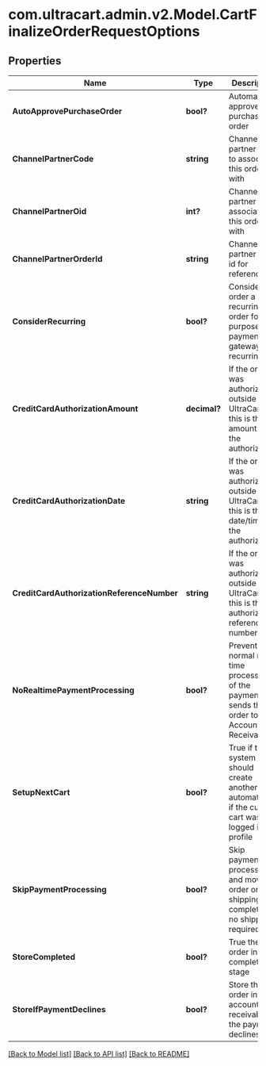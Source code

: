 # com.ultracart.admin.v2.Model.CartFinalizeOrderRequestOptions
## Properties

Name | Type | Description | Notes
------------ | ------------- | ------------- | -------------
**AutoApprovePurchaseOrder** | **bool?** | Automatically approve the purchase order | [optional] 
**ChannelPartnerCode** | **string** | Channel partner code to associate this order with | [optional] 
**ChannelPartnerOid** | **int?** | Channel partner oid to associate this order with | [optional] 
**ChannelPartnerOrderId** | **string** | Channel partner order id for reference | [optional] 
**ConsiderRecurring** | **bool?** | Consider this order a recurring order for the purposes of payment gateway recurring flag | [optional] 
**CreditCardAuthorizationAmount** | **decimal?** | If the order was authorized outside of UltraCart, this is the amount of the authorization | [optional] 
**CreditCardAuthorizationDate** | **string** | If the order was authorized outside of UltraCart, this is the date/time of the authorization | [optional] 
**CreditCardAuthorizationReferenceNumber** | **string** | If the order was authorized outside of UltraCart, this is the authorization reference number | [optional] 
**NoRealtimePaymentProcessing** | **bool?** | Prevents normal real-time processing of the payment and sends the order to Accounts Receivable | [optional] 
**SetupNextCart** | **bool?** | True if the system should create another cart automatically if the current cart was logged into a profile | [optional] 
**SkipPaymentProcessing** | **bool?** | Skip payment processing and move the order on to shipping (or completed if no shipping required) | [optional] 
**StoreCompleted** | **bool?** | True the order in the completed stage | [optional] 
**StoreIfPaymentDeclines** | **bool?** | Store the order in accounts receivable if the payment declines | [optional] 


[[Back to Model list]](../README.md#documentation-for-models) [[Back to API list]](../README.md#documentation-for-api-endpoints) [[Back to README]](../README.md)

